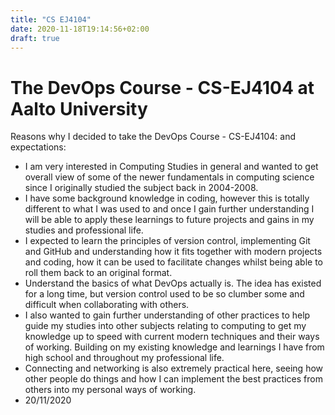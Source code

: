 ```yaml
---
title: "CS EJ4104"
date: 2020-11-18T19:14:56+02:00
draft: true
---
```

# The DevOps Course - CS-EJ4104 at Aalto University
Reasons why I decided to take the DevOps Course - CS-EJ4104: and expectations:
* I am very interested in Computing Studies in general and wanted to get overall view of some of the newer fundamentals in computing science since I originally studied the subject back in 2004-2008.
* I have some background knowledge in coding, however this is totally different to what I was used to and once I gain further understanding I will be able to apply these learnings to future projects and gains in my studies and professional life.
* I expected to learn the principles of version control, implementing Git and GitHub and understanding how it fits together with modern projects and coding, how it can be used to facilitate changes whilst being able to roll them back to an original format.
* Understand the basics of what DevOps actually is. The idea has existed for a long time, but version control used to be so clumber some and difficult when collaborating with others.
* I also wanted to gain further understanding of other practices to help guide my studies into other subjects relating to computing to get my knowledge up to speed with current modern techniques and their ways of working. Building on my existing knowledge and learnings I have from high school and throughout my professional life.
* Connecting and networking is also extremely practical here, seeing how other people do things and how I can implement the best practices from others into my personal ways of working.
* 20/11/2020
